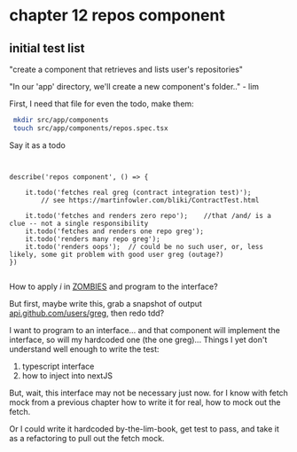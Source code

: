 # chapter 12 repos component

## initial test list

"create a component that retrieves and lists user's repositories"

"In our 'app' directory, we'll create a new component's folder.." - lim






First, I need that file for even the todo, make them:
```bash
 mkdir src/app/components
 touch src/app/components/repos.spec.tsx
```


Say it as a todo


```tsx


describe('repos component', () => {

    it.todo('fetches real greg (contract integration test)');
        // see https://martinfowler.com/bliki/ContractTest.html
    
    it.todo('fetches and renders zero repo');    //that /and/ is a clue -- not a single responsibility
    it.todo('fetches and renders one repo greg');
    it.todo('renders many repo greg');  
    it.todo('renders oops');  // could be no such user, or, less likely, some git problem with good user greg (outage?)
})
    
```

How to apply *i* in [ZOMBIES](https://blog.wingman-sw.com/tdd-guided-by-zombies) and program to the interface?

But first, maybe write this, grab a snapshot of output [api.github.com/users/greg](https://api.github.com/users/greg), then redo tdd?

I want to program to an interface... and that component will implement the interface, so will my hardcoded one (the one greg)... Things I yet don't understand well enough to write the test:
1. typescript interface
2. how to inject into nextJS

But, wait, this interface may not be necessary just now. for I know with fetch mock from a previous chapter how to write it for real, how to mock out the fetch.



Or I could write it hardcoded by-the-lim-book, get test to pass, and take it as a refactoring to pull out the fetch mock.

